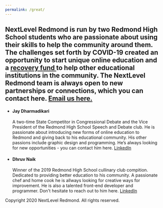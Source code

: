 ```yaml
---
permalink: /great/
---
```

 <head>
    <meta charset="UTF-8" />
    <meta name="viewport" content="width=device-width, initial-scale=1.0" />
    <meta http-equiv="X-UA-Compatible" content="ie=edge" />
    <title>NextLevel Education</title>
    <link rel="stylesheet" href="https://jayd1903.github.io/mm-github-pages-starter/css/about.css" />
  </head>
  <body>
    <!--navigation ends-->
    <!--main-->
    <div class="spacer" />
    <div id="hero-image">
      <div class="wrapper">
        <h2>
          NextLevel Redmond is run by two Redmond High School students who are passionate about using their skills to help the community around them. The challenges set forth by COVID-19 created an opportunity to start unique online education and a  <a href="https://www.gofundme.com/f/nextlevel-redmond-covid19-recovery-fund?utm_medium=copy_link&utm_source=customer&utm_campaign=p_lico+share-sheet">recovery fund </a>to help other educational institutions in the community. The NextLevel Redmond team is always open to new partnerships or connections, which you can contact here. <a href = "mailto:nextlevelredmond@gmail.com">Email us here.</a>
        </h2>
      </div>
    </div>
    <!--features-->
    <div class="spacer" />
    <div id="features">
      <div class="wrapper">
        <ul>
          <li class="feature-1">
            <h4>Jay Dharmadikari</h4>
            <p>
              A two-time State Competitor in Congressional Debate and the Vice President of the Redmond High School Speech and Debate club. He is passionate about introducing new forms of online education to Redmond and giving back to his educational community. His other passions include graphic design and programming. He’s always looking for new opportunities - you can contact him here. <a href="https://www.linkedin.com/in/jay-dharmadhikari-751745190">LinkedIn</a>
            </p>
          </li>
          <div id="spaceblock"></div>
          <li class="feature-2">
            <h4>Dhruv Naik</h4>
            <p>
              Winner of the 2019 Redmond High School cullinary club compition. Dedicated to providing better education to his community. A passionate chef and home cook he is allways looking for creative ways for improvement. He is also a talented front-end developer and programmer. Don't hesitate to reach out to him here. <a href="https://www.linkedin.com/in/dhruv-naik-a4a21b18a">LinkedIn</a>
            </p>
          </li>
          <div class="clear"></div>
        </ul>
      </div>
    </div>
    <!--content ends-->
    <div class="spacer" />
    <footer>
      <div class="wrapper">
        <div id="footer-info">
          <p>Copyright 2020 NextLevel Redmond. All rights reserved.</p>
        </div>
        </div>
        <div class="clear"></div>
      </div>
    </footer>
  </body>
